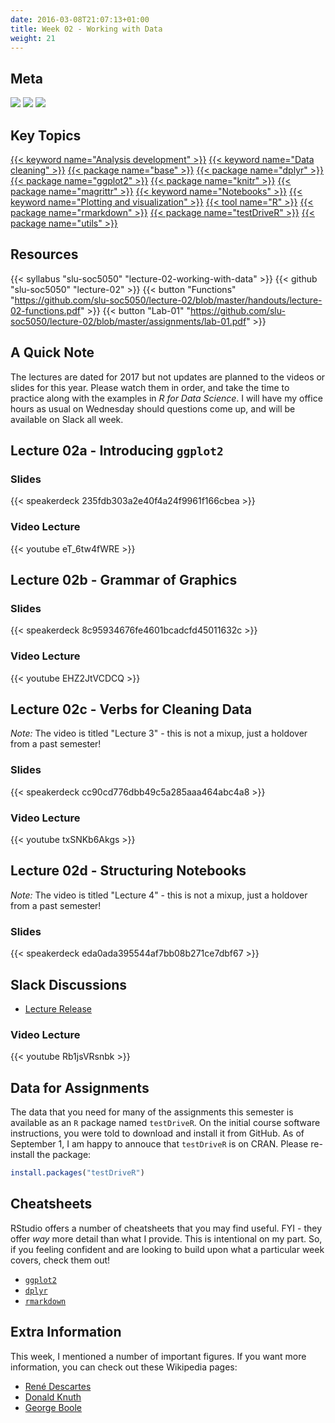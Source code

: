 ```yaml
---
date: 2016-03-08T21:07:13+01:00
title: Week 02 - Working with Data
weight: 21
---
```


## Meta
![](https://img.shields.io/badge/semester-fall%202018-orange.svg) ![](https://img.shields.io/badge/release-lecture-orange.svg) [![](https://img.shields.io/badge/last%20update-2018--09--03-brightgreen.svg)](https://github.com/slu-soc5050/lecture-02/blob/master/NEWS_SITE.md)

## Key Topics
[{{< keyword name="Analysis development" >}}](/topic-index/#a-d)
[{{< keyword name="Data cleaning" >}}](/topic-index/#a-d)
[{{< package name="base" >}}](/topic-index/#a-d)
[{{< package name="dplyr" >}}](/topic-index/#a-d)
[{{< package name="ggplot2" >}}](/topic-index/#e-h)
[{{< package name="knitr" >}}](/topic-index/#i-l)
[{{< package name="magrittr" >}}](/topic-index/#m-p)
[{{< keyword name="Notebooks" >}}](/topic-index/#m-p)
[{{< keyword name="Plotting and visualization" >}}](/topic-index/#m-p)
[{{< tool name="R" >}}](/topic-index/#q-t)
[{{< package name="rmarkdown" >}}](/topic-index/#q-t)
[{{< package name="testDriveR" >}}](/topic-index/#q-t)
[{{< package name="utils" >}}](/topic-index/#u-z)

## Resources

{{< syllabus "slu-soc5050" "lecture-02-working-with-data" >}}
{{< github "slu-soc5050" "lecture-02" >}}
{{< button "Functions" "https://github.com/slu-soc5050/lecture-02/blob/master/handouts/lecture-02-functions.pdf" >}}
{{< button "Lab-01" "https://github.com/slu-soc5050/lecture-02/blob/master/assignments/lab-01.pdf" >}}

## A Quick Note
The lectures are dated for 2017 but not updates are planned to the videos or slides for this year. Please watch them in order, and take the time to practice along with the examples in *R for Data Science*. I will have my office hours as usual on Wednesday should questions come up, and will be available on Slack all week.

## Lecture 02a - Introducing `ggplot2`
### Slides
{{< speakerdeck 235fdb303a2e40f4a24f9961f166cbea >}}

### Video Lecture
{{< youtube eT_6tw4fWRE >}}

## Lecture 02b - Grammar of Graphics
### Slides
{{< speakerdeck 8c95934676fe4601bcadcfd45011632c >}}

### Video Lecture
{{< youtube EHZ2JtVCDCQ >}}

## Lecture 02c - Verbs for Cleaning Data
*Note:* The video is titled "Lecture 3" - this is not a mixup, just a holdover from a past semester!

### Slides
{{< speakerdeck cc90cd776dbb49c5a285aaa464abc4a8 >}}

### Video Lecture
{{< youtube txSNKb6Akgs >}}

## Lecture 02d - Structuring Notebooks
*Note:* The video is titled "Lecture 4" - this is not a mixup, just a holdover from a past semester!

### Slides
{{< speakerdeck eda0ada395544af7bb08b271ce7dbf67 >}}

## Slack Discussions <i class="fab fa-slack"></i>

* <a href="" target="_blank">Lecture Release</a>

### Video Lecture
{{< youtube Rb1jsVRsnbk >}}

## Data for Assignments
The data that you need for many of the assignments this semester is available as an `R` package named `testDriveR`. On the initial course software instructions, you were told to download and install it from GitHub. As of September 1, I am happy to annouce that `testDriveR` is on CRAN. Please re-install the package:

```r
install.packages("testDriveR")
```

## Cheatsheets
RStudio offers a number of cheatsheets that you may find useful. FYI - they offer *way* more detail than what I provide. This is intentional on my part. So, if you feeling confident and are looking to build upon what a particular week covers, check them out!

* [`ggplot2`](https://github.com/rstudio/cheatsheets/raw/master/source/pdfs/ggplot2-cheatsheet-2.1.pdf)
* [`dplyr`](https://github.com/rstudio/cheatsheets/raw/master/source/pdfs/data-transformation-cheatsheet.pdf)
* [`rmarkdown`](https://github.com/rstudio/cheatsheets/raw/master/source/pdfs/rmarkdown-cheatsheet-2.0.pdf)

## Extra Information
This week, I mentioned a number of important figures. If you want more information, you can check out these Wikipedia pages:

* [René Descartes](https://en.wikipedia.org/wiki/René_Descartes)
* [Donald Knuth](https://en.wikipedia.org/wiki/Donald_Knuth)
* [George Boole](https://en.wikipedia.org/wiki/George_Boole)
